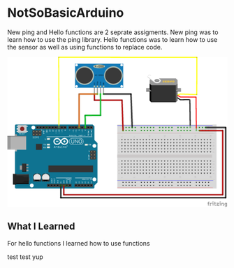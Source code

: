 # NotSoBasicArduino

New ping and Hello functions are 2 seprate assigments. New ping was to learn how to use the ping library. Hello functions was to learn how to use the sensor as well as using functions to replace code.

![Hello Functions](hellofunctions/hellofunctionsfritz.png)

## What I Learned
For hello functions I learned how to use functions     


test test
 yup
